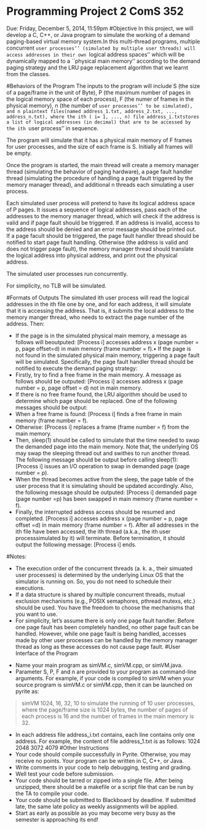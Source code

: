 Programming Project 2 ComS 352
==============================
Due: Friday, December 5, 2014, 11:59pm
#Objective
In this project, we will develop a C, C++, or Java program to simulate the working of a demand paging-based virtual memory system.In this multi-thread programs, multiple concurrent ``user processes’’ (simulated by multiple user threads) will access addresses in their own ``logical address spaces’’ which will be dynamically mapped to a ``physical main memory’’ according to the demand paging strategy and the LRU page replacement algorithm that we learnt from the classes.

#Behaviors of the Program
The inputs to the program will include S (the size of a page/frame in the unit of Byte), P (the maximum number of pages in the logical memory space of each process), F (the numer of frames in the physical memory), n (the number of ``user processes’’ to be simulated), and n plaintext files(named address_1.txt, address_2.txt, ..., address_n.txt), where the ith ( i= 1, ..., n) file address_i.txtstores a list of logical addresses (in decimal) that are to be accessed by the ith ``user process’’ in sequence.

The program will simulate that it has a physical main memory of F frames for user processes, and the size of each frame is S. Initially all frames will be empty.

Once the program is started, the main thread will create a memory manager thread (simulating the behavior of paging hardware), a page fault handler thread (simulating the procedure of handling a page fault triggered by the memory manager thread), and additional n threads each simulating a user process.

Each simulated user process will pretend to have its logical address space of P pages. It issues a sequence of logical addresses, pass each of the addresses to the memory manager thread, which will check if the address is valid and if page fault should be triggered. If an address is invalid, access to the address should be denied and an error message should be printed out. If a page facult should be triggered, the page fault handler thread should be notified to start page fault handling. Otherwise (the address is valid and does not trigger page fault), the memory manager thread should translate the logical address into physical address, and print out the physical address.

The simulated user processes run concurrently.

For simplicity, no TLB will be simulated. 

#Formats of Outputs
The simulated ith user process will read the logical addresses in the ith file one by one, and for each address, it will simulate that it is accessing the address. That is, it submits the local address to the memory manger thread, who needs to extract the page number of the address. Then:
- If the page is in the simulated physical main memory, a message as follows will beoutputed:
[Process i] accesses address x (page number = p, page offset=d) in main memory (frame number = f).• If the page is not found in the simulated physical main memory, triggering a page fault will be simulated. Specifically, the page fault handler thread should be notified to execute the demand paging strategy:
- Firstly, try to find a free frame in the main memory. A message as follows should be outputed:
[Process i] accesses address x (page number = p, page offset = d) not in main memory.
- If there is no free frame found, the LRU algorithm should be used to determine which page should be replaced. One of the following messages should be output:
- When a free frame is found:
[Process i] finds a free frame in main memory (frame number = f).
- Otherwise: 
[Process i] replaces a frame (frame number = f) from the main memory.
- Then, sleep(1) should be called to simulate that the time needed to swap the demanded page into the main memory. Note that, the underlying OS may swap the sleeping thread out and swithes to run another thread. The following message should be output before calling sleep(1):
[Process i] issues an I/O operation to swap in demanded page (page number = p).
- When the thread becomes active from the sleep, the page table of the user process that it is simulating should be updated accordingly. Also, the following message should be outputed:
[Process i] demanded page (page number =p) has been swapped in main memory (frame number = f).
- Finally, the interrupted address access should be resumed and completed.
[Process i] accesses address x (page number = p, page offset =d) in main memory (frame number = f).
After all addresses in the ith file have been accessed, the ith thread (a.k.a., the ith user processsimulated by it) will terminate. Before termination, it should output the following message:
[Process i] ends. 

#Notes:
- The execution order of the concurrent threads (a. k. a., their simuated user processes) is determined by the underlying Linux OS that the simulator is running on. So, you do not need to schedule their executions. 
- If a data structure is shared by multiple concurrent threads, mutual exclusion mechanisms (e.g., POSIX semaphores, pthread mutexs, etc.) should be used. You have the freedom to choose the mechanisms that you want to use. 
- For simplicity, let’s assume there is only one page fault handler. Before one page fault has been completely handled, no other page fault can be handled. However, while one page fault is being handled, accesses made by other user processes can be handled by the memory manager thread as long as these accesses do not cause page fault. 
#User Interface of the Program
* Name your main program as simVM.c, simVM.cpp, or simVM.java.
* Parameter S, P, F and n are provided to your program as command-line arguments. For example, if your code is compiled to simVM when your source program is simVM.c or simVM.cpp, then it can be launched on pyrite as:
> simVM 1024, 16, 32, 10
to simulate the running of 10 user processes, where the page/frame size is 1024 bytes, the number of pages of each process is 16 and the number of frames in the main memory is 32.
- In each address file address_i.txt contains, each line contains only one address. For example, the content of file address_1.txt is as follows:
1024
2048
3072
4079
#Other Instructions
- Your code should compile successfully in Pyrite. Otherwise, you may receive no points. Your program can be written in C, C++, or Java. 
- Write comments in your code to help debugging, testing and grading.
- Well test your code before submission.
- Your code should be tarred or zipped into a single file. After being unzipped, there should be a makefile or a script file that can be run by the TA to compile your code. 
- Your code should be submitted to Blackboard by deadline. If submitted late, the same late policy as weekly assignments will be applied.
- Start as early as possible as you may become very busy as the semester is approaching its end!